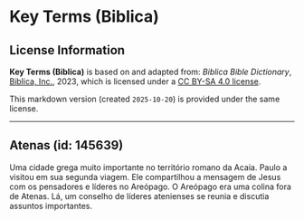 # Key Terms (Biblica)

## License Information

**Key Terms (Biblica)** is based on and adapted from: _Biblica Bible Dictionary_, [Biblica, Inc.](https://www.biblica.com/), 2023, which is licensed under a [CC BY-SA 4.0 license](https://creativecommons.org/licenses/by-sa/4.0/legalcode.en).

This markdown version (created `2025-10-20`) is provided under the same license.



--------------------------------

## Atenas (id: 145639)

Uma cidade grega muito importante no território romano da Acaia. Paulo a visitou em sua segunda viagem. Ele compartilhou a mensagem de Jesus com os pensadores e líderes no Areópago. O Areópago era uma colina fora de Atenas. Lá, um conselho de líderes atenienses se reunia e discutia assuntos importantes.


